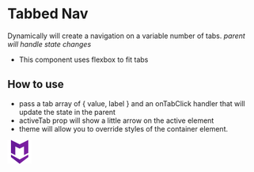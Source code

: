 # Tabbed Nav
Dynamically will create a navigation on a variable number of tabs. *parent will handle state changes*
- This component uses flexbox to fit tabs

## How to use
- pass a tab array of { value, label } and an onTabClick handler that will update the state in the parent
- activeTab prop will show a little arrow on the active element
- theme will allow you to override styles of the container element.

![alt text](https://github.com/adam-p/markdown-here/raw/master/src/common/images/icon48.png "Logo Title Text 1")
